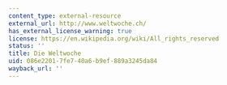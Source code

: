 ```yaml
---
content_type: external-resource
external_url: http://www.weltwoche.ch/
has_external_license_warning: true
license: https://en.wikipedia.org/wiki/All_rights_reserved
status: ''
title: Die Weltwoche
uid: 086e2201-7fe7-40a6-b9ef-889a3245da84
wayback_url: ''
---
```

